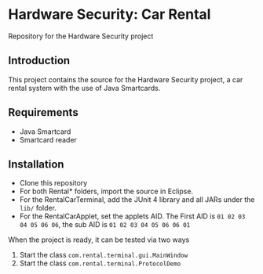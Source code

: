 # Hardware Security: Car Rental
Repository for the Hardware Security project

## Introduction

This project contains the source for the Hardware Security project, a car rental system with the use of Java Smartcards.

## Requirements
* Java Smartcard
* Smartcard reader

## Installation

* Clone this repository
* For both Rental* folders, import the source in Eclipse.
* For the RentalCarTerminal, add the JUnit 4 library and all JARs under the `lib/` folder.
* For the RentalCarApplet, set the applets AID. The First AID is `01 02 03 04 05 06 06`, the sub AID is `01 02 03 04 05 06 06 01`

When the project is ready, it can be tested via two ways

1. Start the class `com.rental.terminal.gui.MainWindow`
2. Start the class `com.rental.terminal.ProtocolDemo`
